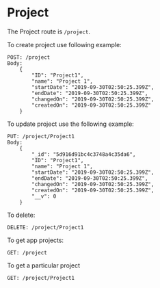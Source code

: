 # Project

The Project route is `/project`.

To create project use following example:

```
POST: /project
Body:
    {
        "ID": "Project1",
        "name": "Project 1",
        "startDate": "2019-09-30T02:50:25.399Z",
        "endDate": "2019-09-30T02:50:25.399Z",
        "changedOn": "2019-09-30T02:50:25.399Z",
        "createdOn": "2019-09-30T02:50:25.399Z"
    }
```

To update project use the following example:

```
PUT: /project/Project1
Body:
    {
        "_id": "5d916d91bc4c3748a4c35da6",
        "ID": "Project1",
        "name": "Project 1",
        "startDate": "2019-09-30T02:50:25.399Z",
        "endDate": "2019-09-30T02:50:25.399Z",
        "changedOn": "2019-09-30T02:50:25.399Z",
        "createdOn": "2019-09-30T02:50:25.399Z",
        "__v": 0
    }
```

To delete:

```
DELETE: /project/Project1
```

To get app projects:

```
GET: /project
```

To get a particular project

```
GET: /project/Project1
```

